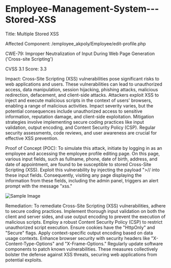 # Employee-Management-System---Stored-XSS


Title: Multiple Stored XSS

Affected Component: /employee_akpoly/Employee/edit-profile.php

CWE-79: Improper Neutralization of Input During Web Page Generation ('Cross-site Scripting')

CVSS 3.1 Score: 3.3

Impact: Cross-Site Scripting (XSS) vulnerabilities pose significant risks to web applications and users. These vulnerabilities can lead to unauthorized access, data manipulation, session hijacking, phishing attacks, malicious redirection, defacement, and client-side attacks. Attackers exploit XSS to inject and execute malicious scripts in the context of users' browsers, enabling a range of malicious activities. Impact severity varies, but the potential consequences include unauthorized access to sensitive information, reputation damage, and client-side exploitation. Mitigation strategies involve implementing secure coding practices like input validation, output encoding, and Content Security Policy (CSP). Regular security assessments, code reviews, and user awareness are crucial for effective XSS prevention.

Proof of Concept (POC): To simulate this attack, initiate by logging in as an employee and accessing the employee profile editing page. On this page, various input fields, such as fullname, phone, date of birth, address, and date of appointment, are found to be susceptible to stored Cross-Site Scripting (XSS). Exploit this vulnerability by injecting the payload "><script>alert("xss")</script>// into these input fields. Consequently, visiting any page displaying the information from these fields, including the admin panel, triggers an alert prompt with the message "xss."

![Sample Image]([https://github.com/username/repository/blob/main/path/to/your/image.jpg](https://github.com/jomskiller/Employee-Management-System---Stored-XSS/blob/main/image.png))


Remediation: To remediate Cross-Site Scripting (XSS) vulnerabilities, adhere to secure coding practices. Implement thorough input validation on both the client and server sides, and use output encoding to prevent the execution of malicious scripts. Employ a robust Content Security Policy (CSP) to restrict unauthorized script execution. Ensure cookies have the "HttpOnly" and "Secure" flags. Apply context-specific output encoding based on data usage contexts. Enhance browser security with security headers like "X-Content-Type-Options" and "X-Frame-Options." Regularly update software components to patch known vulnerabilities. These measures collectively bolster the defense against XSS threats, securing web applications from potential exploits.
